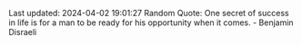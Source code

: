 Last updated: 2024-04-02 19:01:27
Random Quote: One secret of success in life is for a man to be ready for his opportunity when it comes. - Benjamin Disraeli